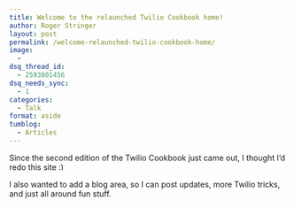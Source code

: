 ```yaml
---
title: Welcome to the relaunched Twilio Cookbook home!
author: Roger Stringer
layout: post
permalink: /welcome-relaunched-twilio-cookbook-home/
image:
  - 
dsq_thread_id:
  - 2593801456
dsq_needs_sync:
  - 1
categories:
  - Talk
format: aside
tumblog:
  - Articles
---
```

Since the second edition of the Twilio Cookbook just came out, I thought I&#8217;d redo this site <img src="http://twiliocookbook.com/wp/wp-includes/images/smilies/simple-smile.png" alt=":)" class="wp-smiley" style="height: 1em; max-height: 1em;" />

I also wanted to add a blog area, so I can post updates, more Twilio tricks, and just all around fun stuff.